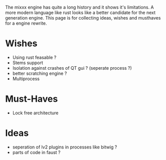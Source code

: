 The mixxx engine has quite a long history and it shows it's limitations.
A more modern language like rust looks like a better candidate for the next generation engine.
This page is for collecting ideas, wishes and musthaves for a engine rewrite.

# Wishes
 * Using rust feasable ?
 * Stems support
 * Isolation against crashes of QT gui ? (seperate process ?)
 * better scratching engine ?
 * Multiprocess

# Must-Haves
 * Lock free architecture

# Ideas
 * seperation of lv2 plugins in processes like bitwig ?
 * parts of code in faust ?
